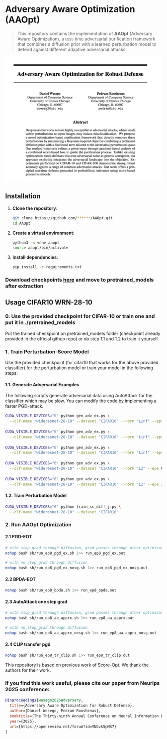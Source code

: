 # Adversary Aware Optimization (AAOpt)

> This repository contains the implementation of **AAOpt** (Adversary Aware Optimization), a test-time adversarial purification framework that combines a diffusion prior with a learned perturbation model to defend against different adaptive adversarial attacks.

![screenshot](./assets/aaopt.png)

## Installation

1. **Clone the repository**:

   ```bash
   git clone https://github.com/******/AAOpt.git
   cd AAOpt
   ```

2. **Create a virtual environment**:

   ```bash
   python3 -m venv aaopt
   source aaopt/bin/activate
   ```

3. **Install dependencies**:

   ```bash
   pip install -r requirements.txt
   ```
### Download checkpoints [here](https://drive.google.com/file/d/1nbrYeYUcVZYYox5ER2ZWM2cUW51YdNBw/view?usp=sharing) and move to pretrained_models after extraction

## Usage CIFAR10 WRN-28-10

### 0. Use the provided checkpoint for CIFAR-10 or train one and put it in ./pretrained_models
Put the trained checkpoint on pretrained_models folder (checkpoint already provided in the official github repo) or do step 1.1 and 1.2 to train it yourself.

### 1. Train Perturbation-Score Model

Use the provided checkpoint (for cifar10 that works for the above provided classifier) for the perturbation model or train your model in the following steps:

#### 1.1. Generate Adversarial Examples

The following scripts generate adversarial data using AutoAttack for the classifier which may be slow. You can modify the code by implementing a faster PGD-attack.

  ```bash
  CUDA_VISIBLE_DEVICES="0" python gen_adv_ex.py \
    --clf-name "wideresnet-28-10" --dataset "CIFAR10" --norm "Linf" --eps 2

  CUDA_VISIBLE_DEVICES="0" python gen_adv_ex.py \
    --clf-name "wideresnet-28-10" --dataset "CIFAR10" --norm "Linf" --eps 4

  CUDA_VISIBLE_DEVICES="0" python gen_adv_ex.py \
    --clf-name "wideresnet-28-10" --dataset "CIFAR10" --norm "Linf" --eps 8

  CUDA_VISIBLE_DEVICES="0" python gen_adv_ex.py \
    --clf-name "wideresnet-28-10" --dataset "CIFAR10" --norm "L2" --eps 0.5

  CUDA_VISIBLE_DEVICES="0" python gen_adv_ex.py \
    --clf-name "wideresnet-28-10" --dataset "CIFAR10" --norm "L2" --eps 1.0
  ```


#### 1.2. Train Perturbation Model

  ```bash
  CUDA_VISIBLE_DEVICES="0" python train_sc_diff_j.py \
    --clf-name "wideresnet-28-10" --dataset "CIFAR10"
  ```

### 2. Run AAOpt Optimization

#### 2.1 PGD-EOT

  ```bash
  # with stop_grad through diffusion, grad passes through other optimization
  nohup bash sh/run_ep8_pgd_ex.sh 1>> run_ep8_pgd_ex.out
  ```

  ```bash
  # with no_stop_grad through diffusion
  nohup bash sh/run_ep8_pgd_ex_nosg.sh 1>> run_ep8_pgd_ex_nosg.out
  ```

#### 2.2 BPDA-EOT

  ```bash
  nohup bash sh/run_ep8_bpda.sh 1>> run_ep8_bpda.out
  ```

#### 2.3 AutoAttack one step grad

  ```bash
  # with stop_grad through diffusion, grad passes through other optimization
  nohup bash sh/run_ep8_aa_apprx.sh 1>> run_ep8_aa_apprx.out
  ```

  ```bash
  # with no_stop_grad through diffusion
  nohup bash sh/run_ep8_aa_apprx_nosg.sh 1>> run_ep8_aa_apprx_nosg.out
  ```

#### 2.4 CLIP transfer pgd

  ```bash
  nohup bash sh/run_ep8_tr_clip.sh 1>> run_ep8_tr_clip.out
  ```


This repository is based on previous work of [Score-Opt](https://github.com/zzzhangboya/ScoreOpt/tree/main). We thank the authors for their work.

### If you find this work useful, please cite our paper from Neurips 2025 conference:

```bibtex
@inproceedings{wesego2025adversary,
  title={Adversary Aware Optimization for Robust Defense},
  author={Daniel Wesego, Pedram Rooshenas},
  booktitle={The Thirty-ninth Annual Conference on Neural Information Processing Systems},
  year={2025},
  url={https://openreview.net/forum?id=VNbvk5pMS7}
}
```
